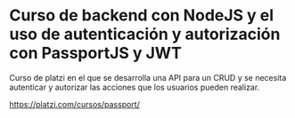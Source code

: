 # Curso de backend con NodeJS y el uso de autenticación y autorización con PassportJS y JWT

Curso de platzi en el que se desarrolla una API para un CRUD y se necesita autenticar y autorizar las acciones que los usuarios pueden realizar.

https://platzi.com/cursos/passport/
